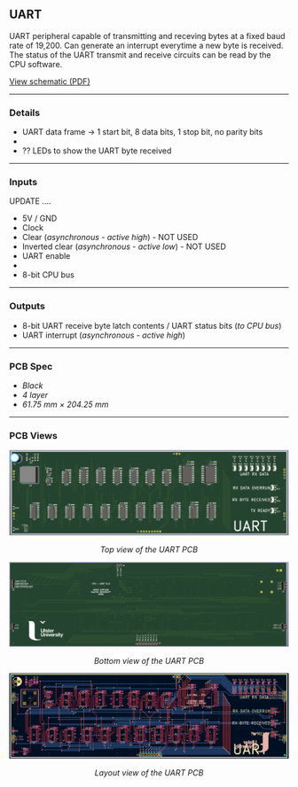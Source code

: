 ## UART

UART peripheral capable of transmitting and receving bytes at a fixed baud rate of 19,200. Can generate an interrupt everytime a new byte is received. The status of the UART transmit and receive circuits can be read by the CPU software.

[View schematic (PDF)](UART_schematic.pdf)

---

### Details

- UART data frame -> 1 start bit, 8 data bits, 1 stop bit, no parity bits
- 
- ?? LEDs to show the UART byte received

---

### Inputs

UPDATE ....

- 5V / GND
- Clock
- Clear (*asynchronous - active high*) - NOT USED
- Inverted clear (*asynchronous - active low*) - NOT USED
- UART enable
- 
- 8-bit CPU bus

---

### Outputs

- 8-bit UART receive byte latch contents / UART status bits (*to CPU bus*)
- UART interrupt (*asynchronous - active high*)

---

### PCB Spec

- *Black*
- *4 layer*
- *61.75 mm × 204.25 mm*

---

### PCB Views

<p align="center">
  <img src="../../images/uart_pcb_top.PNG" alt="UART pcb top" width="800"/>
</p>
<p align="center"><em>Top view of the UART PCB</em></p>

<p align="center">
  <img src="../../images/uart_pcb_bottom.PNG" alt="UART pcb bottom" width="800"/>
</p>
<p align="center"><em>Bottom view of the UART PCB</em></p>

<p align="center">
  <img src="../../images/uart_pcb_design.PNG" alt="UART pcb design" width="800"/>
</p>
<p align="center"><em>Layout view of the UART PCB</em></p>

